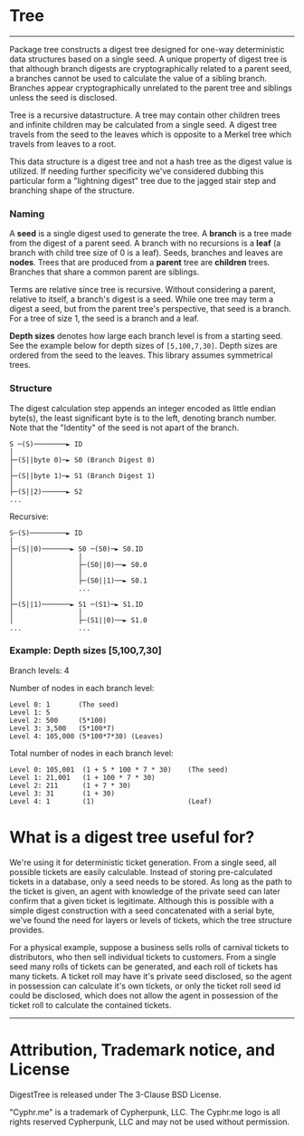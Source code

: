 # Tree
-------------------------------------

Package tree constructs a digest tree designed for one-way deterministic data
structures based on a single seed.  A unique property of digest tree is that
although branch digests are cryptographically related to a parent seed, a
branches cannot be used to calculate the value of a sibling branch. Branches
appear cryptographically unrelated to the parent tree and siblings unless the
seed is disclosed.

Tree is a recursive datastructure.  A tree may contain other children trees and
infinite children may be calculated from a single seed. A digest tree travels
from the seed to the leaves which is opposite to a Merkel tree which travels
from leaves to a root.  

This data structure is a digest tree and not a hash tree as the digest value is
utilized. If needing further specificity we've considered dubbing this
particular form a "lightning digest" tree due to the jagged stair step and
branching shape of the structure.

### Naming
A **seed** is a single digest used to generate the tree.   A **branch** is a
tree made from the digest of a parent seed.  A branch with no recursions is a
**leaf** (a branch with child tree size of 0 is a leaf). Seeds, branches and
leaves are **nodes**.  Trees that are produced from a **parent** tree are
**children** trees.  Branches that share a common parent are siblings.  

Terms are relative since tree is recursive.  Without considering a parent,
relative to itself, a branch's digest is a seed.  While one tree may term a
digest a seed, but from the parent tree's perspective, that seed is a branch.
For a tree of size 1, the seed is a branch and a leaf.  

**Depth sizes** denotes how large each branch level is from a starting seed. See
the example below for depth sizes of `[5,100,7,30]`.  Depth sizes are ordered
from the seed to the leaves.  This library assumes symmetrical trees.  
 

### Structure
The digest calculation step appends an integer encoded as little endian byte(s),
the least significant byte is to the left, denoting branch number. Note that the
"Identity" of the seed is not apart of the branch.

	S ─(S)────────► ID
	│
	├─(S||byte 0)─► S0 (Branch Digest 0)
	│
	├─(S||byte 1)─► S1 (Branch Digest 1)
	│
	├─(S||2)──────► S2
	...

Recursive:

	S─(S)─────────► ID
	│
	├─(S||0)───────► S0 ─(S0)─► S0.ID
	│                │
	│                ├─(S0||0)──► S0.0
	│                │
	│                ├─(S0||1)──► S0.1
	│                ...
	│
	├─(S||1)───────► S1 ─(S1)─► S1.ID
	│                │
	│                ├─(S1||0)──► S1.0
	...              ...

### Example: Depth sizes [5,100,7,30]

Branch levels: 4

Number of nodes in each branch level:

	Level 0: 1       (The seed)
	Level 1: 5
	Level 2: 500     (5*100)
	Level 3: 3,500   (5*100*7)
	Level 4: 105,000 (5*100*7*30) (Leaves)


Total number of nodes in each branch level:

	Level 0: 105,001  (1 + 5 * 100 * 7 * 30)    (The seed)
	Level 1: 21,001   (1 + 100 * 7 * 30)
	Level 2: 211      (1 + 7 * 30)
	Level 3: 31       (1 + 30)
	Level 4: 1        (1)                       (Leaf)


# What is a digest tree useful for?
We're using it for deterministic ticket generation.  From a single seed, all
possible tickets are easily calculable.  Instead of storing pre-calculated
tickets in a database, only a seed needs to be stored.  As long as the path to
the ticket is given, an agent with knowledge of the private seed can later
confirm that a given ticket is legitimate.  Although this is possible with a
simple digest construction with a seed concatenated with a serial byte, we've
found the need for layers or levels of tickets, which the tree structure
provides.  

For a physical example, suppose a business sells rolls of carnival tickets to
distributors, who then sell individual tickets to customers.  From a single seed
many rolls of tickets can be generated, and each roll of tickets has many
tickets.  A ticket roll may have it's private seed disclosed, so the agent in
possession can calculate it's own tickets, or only the ticket roll seed id could
be disclosed, which does not allow the agent in possession of the ticket roll to
calculate the contained tickets.  


----------------------------------------------------------------------
# Attribution, Trademark notice, and License
DigestTree is released under The 3-Clause BSD License. 

"Cyphr.me" is a trademark of Cypherpunk, LLC. The Cyphr.me logo is all rights
reserved Cypherpunk, LLC and may not be used without permission.